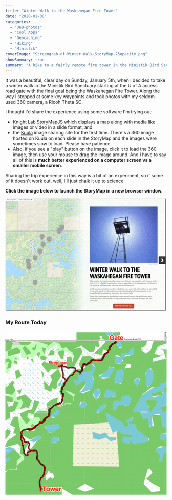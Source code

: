 ```yaml
---
title: "Winter Walk to the Waskahegan Fire Tower"
date: "2020-01-08"
categories: 
  - "360-photos"
  - "Cool Apps"
  - "Geocaching"
  - "Hiking"
  - "Ministik"
coverImage: "Screengrab-of-Winter-Walk-StoryMap-75opacity.png"
showSummary: true
summary: "A hike to a fairly remote fire tower in the Ministik Bird Sanctuary southeast of Edmonton is brought to life with StoryMapJS, software that combines maps with images and text."
---
```

<base target="_blank">
It was a beautiful, clear day on Sunday, January 5th, when I decided to take a winter walk in the Ministik Bird Sanctuary starting at the U of A access road gate with the final goal being the Waskahegan Fire Tower. Along the way I stopped at some key waypoints and took photos with my seldom-used 360 camera, a Ricoh Theta SC.

I thought I'd share the experience using some software I'm trying out:

- [Knight Lab StoryMapJS](https://storymap.knightlab.com/ "Knight Lab StoryMapJS") which displays a map along with media like images or video in a slide format, and
- the [Kuula](https://kuula.co/ "Kuula") image sharing site for the first time. There's a 360 image hosted on Kuula on each slide in the StoryMap and the images were sometimes slow to load. Please have patience.
- Also, if you see a "play" button on the image, click it to load the 360 image, then use your mouse to drag the image around. And I have to say all of this is **much better experienced on a computer screen vs a smaller mobile screen**.

Sharing the trip experience in this way is a bit of an experiment, so if some of it doesn't work out, well, I'll just chalk it up to science. 

**Click the image below to launch the StoryMap in a new browser window.**

[![](images/Screengrab-of-Winter-Walk-StoryMap-shadow-610x426-1.png)](https://uploads.knightlab.com/storymapjs/47c7ea85df2a1e8c949d95e2a906868b/winter-walk-to-the-ministik-fire-tower/index.html)

### My Route Today

![My route today](WinterWalkTrackLog-1012x1024.png "My route today")
